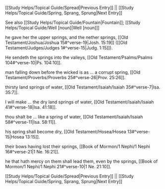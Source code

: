 [[Study Helps/Topical Guide/Spread|Previous Entry]]  ||  [[Study Helps/Topical Guide/Spring, Sprang, Sprung|Next Entry]]

 See also [[Study Helps/Topical Guide/Fountain|Fountain]]; [[Study Helps/Topical Guide/Well [noun]|Well [noun]]]

 he gave her the upper springs, and the nether springs, [[Old Testament/Joshua/Joshua 15#^verse-19|Josh. 15:19]] ([[Old Testament/Judges/Judges 1#^verse-15|Judg. 1:15]]).

 He sendeth the springs into the valleys, [[Old Testament/Psalms/Psalms 104#^verse-10|Ps. 104:10]].

 man falling down before the wicked is as ... a corrupt spring, [[Old Testament/Proverbs/Proverbs 25#^verse-26|Prov. 25:26]].

 thirsty land springs of water, [[Old Testament/Isaiah/Isaiah 35#^verse-7|Isa. 35:7]].

 I will make ... the dry land springs of water, [[Old Testament/Isaiah/Isaiah 41#^verse-18|Isa. 41:18]].

 thou shalt be ... like a spring of water, [[Old Testament/Isaiah/Isaiah 58#^verse-11|Isa. 58:11]].

 his spring shall become dry, [[Old Testament/Hosea/Hosea 13#^verse-15|Hosea 13:15]].

 their bows having lost their springs, [[Book of Mormon/1 Nephi/1 Nephi 16#^verse-21|1 Ne. 16:21]].

 he that hath mercy on them shall lead them, even by the springs, [[Book of Mormon/1 Nephi/1 Nephi 21#^verse-10|1 Ne. 21:10]].

[[Study Helps/Topical Guide/Spread|Previous Entry]]  ||  [[Study Helps/Topical Guide/Spring, Sprang, Sprung|Next Entry]]